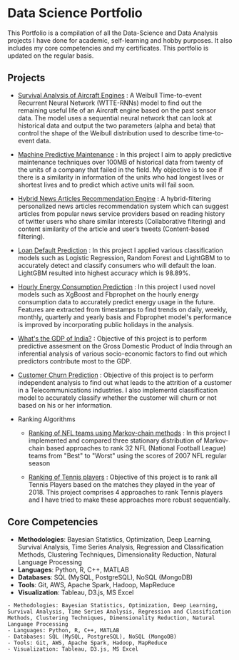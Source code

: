 # Data Science Portfolio
This Portfolio is a compilation of all the Data-Science and Data Analysis projects I have done for academic, self-learning and hobby purposes. It also includes my core competencies and my certificates. This portfolio is updated on the regular basis.

## Projects
  - [Survival Analysis of Aircraft Engines](https://github.com/archd3sai/Survival-Analysis-of-Aircraft-Engines) : A Weibull Time-to-event Recurrent Neural Network (WTTE-RNNs) model to find out the remaining useful life of an Aircraft engine based on the past sensor data. The model uses a sequential neural network that can look at historical data and output the two parameters (alpha and beta) that control the shape of the Weibull distribution used to describe time-to-event data.
  
  - [Machine Predictive Maintenance](https://github.com/archd3sai/Machine-Predictive-Maintenance-PdM-) : In this project I aim to apply predictive maintenance techniques over 100MB of historical data from twenty of the units of a company that failed in the field. My objective is to see if there is a similarity in information of the units who had longest lives or shortest lives and to predict which active units will fail soon.
  
  - [Hybrid News Articles Recommendation Engine](https://github.com/archd3sai/News-Articles-Recommendation) : A hybrid-filtering personalized news articles recommendation system which can suggest articles from popular news service providers based on reading history of twitter users who share similar interests (Collaborative filtering) and content similarity of the article and user’s tweets (Content-based filtering).
  
  - [Loan Default Prediction](https://github.com/archd3sai/Loan-Default-Prediction) : In this project I applied various classification models such as Logistic Regression, Random Forest and LightGBM to to accurately detect and classify consumers who will default the loan. LightGBM resulted into highest accuracy which is 98.89%. 
  
  - [Hourly Energy Consumption Prediction](https://github.com/archd3sai/Hourly-Energy-Consumption-Prediction) : In this project I used novel models such as XgBoost and Fbprophet on the hourly energy consumption data to accurately predict energy usage in the future. Features are extracted from timestamps to find trends on daily, weekly, monthly, quarterly and yearly basis and Fbprophet model's performance is improved by incorporating public holidays in the analysis.
  
  - [What's the GDP of India?](https://github.com/archd3sai/Predicting-GDP-of-India) : Objective of this project is to perform predictive assesment on the Gross Domestic Product of India through an inferential analysis of various socio-economic factors to find out which predictors contribute most to the GDP.
  
  - [Customer Churn Prediction](https://github.com/archd3sai/Customer-Churn-Prediction) : Objective of this project is to perform independent analysis to find out what leads to the attrition of a customer in a Telecommunications industries. I also implementd classification model to accurately classify whether the customer will churn or not based on his or her information.
  
  - Ranking Algorithms
    - [Ranking of NFL teams using Markov-chain methods](https://github.com/archd3sai/Ranking-of-NFL-Teams-using-Markov-method/blob/master/Ranking%20of%20NFL%20teams%20Report.pdf) : In this project I implemented and compared three stationary distribution of Markov-chain based approaches to rank 32 NFL (National Football League) teams from "Best" to "Worst" using the scores of 2007 NFL regular season
    
    - [Ranking of Tennis players](https://github.com/archd3sai/Tennis-Players-Ranking) : Objective of this project is to rank all Tennis Players based on the matches they played in the year of 2018. This project comprises 4 approaches to rank Tennis players and I have tried to make these approaches more robust sequentially.

## Core Competencies

- **Methodologies**: Bayesian Statistics, Optimization, Deep Learning, Survival Analysis, Time Series Analysis, Regression and Classification Methods, Clustering Techniques, Dimensionality Reduction, Natural Language Processing
- **Languages**: Python, R, C++, MATLAB 
- **Databases**: SQL (MySQL, PostgreSQL), NoSQL (MongoDB)
- **Tools**: Git, AWS, Apache Spark, Hadoop, MapReduce 
- **Visualization**: Tableau, D3.js, MS Excel
```
- Methodologies: Bayesian Statistics, Optimization, Deep Learning, Survival Analysis, Time Series Analysis, Regression and Classification Methods, Clustering Techniques, Dimensionality Reduction, Natural Language Processing
- Languages: Python, R, C++, MATLAB 
- Databases: SQL (MySQL, PostgreSQL), NoSQL (MongoDB)
- Tools: Git, AWS, Apache Spark, Hadoop, MapReduce 
- Visualization: Tableau, D3.js, MS Excel
```

  
    
